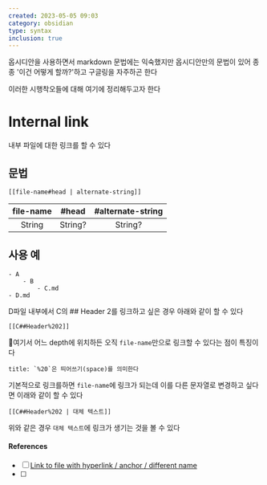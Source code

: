 ```yaml
---
created: 2023-05-05 09:03
category: obsidian
type: syntax
inclusion: true
---
```


옵시디안을 사용하면서 markdown 문법에는 익숙했지만 옵시디안만의 문법이 있어 종종 '이건 어떻게 할까?'하고 구글링을 자주하곤 한다

이러한 시행착오들에 대해 여기에 정리해두고자 한다

# Internal link
내부 파일에 대한 링크를  할 수 있다

## 문법
`[[file-name#head | alternate-string]]`

| file-name | \#head  | \#alternate-string |
|:---------:|:-------:|:------------------:|
|  String   | String? |      String?       | 

## 사용 예
```dirtree
- A
	- B
		- C.md
- D.md
```

D파일 내부에서 C의 ## Header 2를 링크하고 싶은 경우 아래와 같이 할 수 있다

```
[[C##Header%202]]
```

여기서 어느 depth에 위치하든 오직 `file-name`만으로 링크할 수 있다는 점이 특징이다

```ad-quote
title: `%20`은 띄어쓰기(space)를 의미한다
```

기본적으로 링크를하면 `file-name`에 링크가 되는데 이를 다른 문자열로 변경하고 싶다면 이래와 같이 할 수 있다

```
[[C##Header%202 | 대체 텍스트]]
```

위와 같은 경우 `대체 텍스트`에 링크가 생기는 것을 볼 수 있다



#### References
- [ ] [Link to file with hyperlink / anchor / different name](https://forum.obsidian.md/t/link-to-file-with-hyperlink-anchor-different-name/4914)
- [ ] 